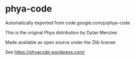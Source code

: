 # phya-code
Automatically exported from code.google.com/p/phya-code

This is the original Phya distribution by Dylan Menzies

Made available as open source under the Zlib license

See https://phyacode.wordpress.com/
